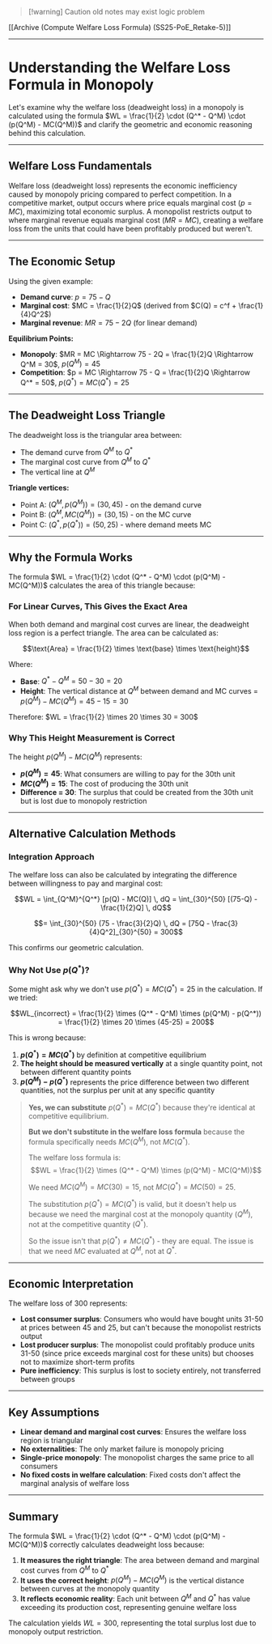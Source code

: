 
>[!warning] Caution
>old notes may exist logic problem

[[Archive (Compute Welfare Loss Formula) (SS25-PoE_Retake-5)]]

---

# Understanding the Welfare Loss Formula in Monopoly

Let's examine why the welfare loss (deadweight loss) in a monopoly is calculated using the formula $WL = \frac{1}{2} \cdot (Q^* - Q^M) \cdot (p(Q^M) - MC(Q^M))$ and clarify the geometric and economic reasoning behind this calculation.

---

## **Welfare Loss Fundamentals**

Welfare loss (deadweight loss) represents the economic inefficiency caused by monopoly pricing compared to perfect competition. In a competitive market, output occurs where price equals marginal cost ($p = MC$), maximizing total economic surplus. A monopolist restricts output to where marginal revenue equals marginal cost ($MR = MC$), creating a welfare loss from the units that could have been profitably produced but weren't.

---

## **The Economic Setup**

Using the given example:
- **Demand curve**: $p = 75 - Q$
- **Marginal cost**: $MC = \frac{1}{2}Q$ (derived from $C(Q) = c^f + \frac{1}{4}Q^2$)
- **Marginal revenue**: $MR = 75 - 2Q$ (for linear demand)

**Equilibrium Points:**
- **Monopoly**: $MR = MC \Rightarrow 75 - 2Q = \frac{1}{2}Q \Rightarrow Q^M = 30$, $p(Q^M) = 45$
- **Competition**: $p = MC \Rightarrow 75 - Q = \frac{1}{2}Q \Rightarrow Q^* = 50$, $p(Q^*) = MC(Q^*) = 25$

---

## **The Deadweight Loss Triangle**

The deadweight loss is the triangular area between:
- The demand curve from $Q^M$ to $Q^*$
- The marginal cost curve from $Q^M$ to $Q^*$
- The vertical line at $Q^M$

**Triangle vertices:**
- Point A: $(Q^M, p(Q^M)) = (30, 45)$ - on the demand curve
- Point B: $(Q^M, MC(Q^M)) = (30, 15)$ - on the MC curve  
- Point C: $(Q^*, p(Q^*)) = (50, 25)$ - where demand meets MC

---

## **Why the Formula Works**

The formula $WL = \frac{1}{2} \cdot (Q^* - Q^M) \cdot (p(Q^M) - MC(Q^M))$ calculates the area of this triangle because:

### **For Linear Curves, This Gives the Exact Area**

When both demand and marginal cost curves are linear, the deadweight loss region is a perfect triangle. The area can be calculated as:

$$\text{Area} = \frac{1}{2} \times \text{base} \times \text{height}$$

Where:
- **Base**: $Q^* - Q^M = 50 - 30 = 20$
- **Height**: The vertical distance at $Q^M$ between demand and MC curves = $p(Q^M) - MC(Q^M) = 45 - 15 = 30$

Therefore: $WL = \frac{1}{2} \times 20 \times 30 = 300$

### **Why This Height Measurement is Correct**

The height $p(Q^M) - MC(Q^M)$ represents:
- **$p(Q^M) = 45$**: What consumers are willing to pay for the 30th unit
- **$MC(Q^M) = 15$**: The cost of producing the 30th unit
- **Difference = 30**: The surplus that could be created from the 30th unit but is lost due to monopoly restriction

---

## **Alternative Calculation Methods**

### **Integration Approach**
The welfare loss can also be calculated by integrating the difference between willingness to pay and marginal cost:

$$WL = \int_{Q^M}^{Q^*} [p(Q) - MC(Q)] \, dQ = \int_{30}^{50} [(75-Q) - \frac{1}{2}Q] \, dQ$$

$$= \int_{30}^{50} (75 - \frac{3}{2}Q) \, dQ = [75Q - \frac{3}{4}Q^2]_{30}^{50} = 300$$

This confirms our geometric calculation.

### **Why Not Use $p(Q^*)$?**

Some might ask why we don't use $p(Q^*) = MC(Q^*) = 25$ in the calculation. If we tried:

$$WL_{incorrect} = \frac{1}{2} \times (Q^* - Q^M) \times (p(Q^M) - p(Q^*)) = \frac{1}{2} \times 20 \times (45-25) = 200$$

This is wrong because:
1. **$p(Q^*) = MC(Q^*)$** by definition at competitive equilibrium
2. **The height should be measured vertically** at a single quantity point, not between different quantity points
3. **$p(Q^M) - p(Q^*)$** represents the price difference between two different quantities, not the surplus per unit at any specific quantity

> **Yes, we can substitute** $p(Q^*) = MC(Q^*)$ because they're identical at competitive equilibrium.
> 
> **But we don't substitute in the welfare loss formula** because the formula specifically needs $MC(Q^M)$, not $MC(Q^*)$.
> 
> The welfare loss formula is:
> $$WL = \frac{1}{2} \times (Q^* - Q^M) \times (p(Q^M) - MC(Q^M))$$
> 
> We need $MC(Q^M) = MC(30) = 15$, not $MC(Q^*) = MC(50) = 25$.
> 
> The substitution $p(Q^*) = MC(Q^*)$ is valid, but it doesn't help us because we need the marginal cost at the monopoly quantity ($Q^M$), not at the competitive quantity ($Q^*$).
> 
> So the issue isn't that $p(Q^*) \neq MC(Q^*)$ - they are equal. The issue is that we need $MC$ evaluated at $Q^M$, not at $Q^*$.


---

## **Economic Interpretation**

The welfare loss of 300 represents:
- **Lost consumer surplus**: Consumers who would have bought units 31-50 at prices between 45 and 25, but can't because the monopolist restricts output
- **Lost producer surplus**: The monopolist could profitably produce units 31-50 (since price exceeds marginal cost for these units) but chooses not to maximize short-term profits
- **Pure inefficiency**: This surplus is lost to society entirely, not transferred between groups

---

## **Key Assumptions**

- **Linear demand and marginal cost curves**: Ensures the welfare loss region is triangular
- **No externalities**: The only market failure is monopoly pricing
- **Single-price monopoly**: The monopolist charges the same price to all consumers
- **No fixed costs in welfare calculation**: Fixed costs don't affect the marginal analysis of welfare loss

---

## **Summary**

The formula $WL = \frac{1}{2} \cdot (Q^* - Q^M) \cdot (p(Q^M) - MC(Q^M))$ correctly calculates deadweight loss because:

1. **It measures the right triangle**: The area between demand and marginal cost curves from $Q^M$ to $Q^*$
2. **It uses the correct height**: $p(Q^M) - MC(Q^M)$ is the vertical distance between curves at the monopoly quantity
3. **It reflects economic reality**: Each unit between $Q^M$ and $Q^*$ has value exceeding its production cost, representing genuine welfare loss

The calculation yields $WL = 300$, representing the total surplus lost due to monopoly output restriction.